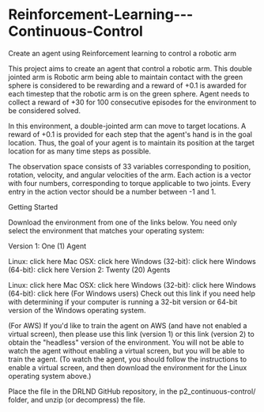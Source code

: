# Reinforcement-Learning---Continuous-Control
Create an agent using Reinforcement learning to control a robotic arm

This project aims to create an agent that control a robotic arm. This double jointed arm is  Robotic arm being able to maintain contact with the green sphere is considered to be rewarding and a reward of +0.1 is awarded for each timestep that the robotic arm is on the green sphere. Agent needs to collect a reward of +30 for 100 consecutive episodes for the environment to be considered solved.  

In this environment, a double-jointed arm can move to target locations. A reward of +0.1 is provided for each step that the agent's hand is in the goal location. Thus, the goal of your agent is to maintain its position at the target location for as many time steps as possible.

The observation space consists of 33 variables corresponding to position, rotation, velocity, and angular velocities of the arm. Each action is a vector with four numbers, corresponding to torque applicable to two joints. Every entry in the action vector should be a number between -1 and 1.


Getting Started

Download the environment from one of the links below. You need only select the environment that matches your operating system:

Version 1: One (1) Agent

Linux: click here
Mac OSX: click here
Windows (32-bit): click here
Windows (64-bit): click here
Version 2: Twenty (20) Agents

Linux: click here
Mac OSX: click here
Windows (32-bit): click here
Windows (64-bit): click here
(For Windows users) Check out this link if you need help with determining if your computer is running a 32-bit version or 64-bit version of the Windows operating system.

(For AWS) If you'd like to train the agent on AWS (and have not enabled a virtual screen), then please use this link (version 1) or this link (version 2) to obtain the "headless" version of the environment. You will not be able to watch the agent without enabling a virtual screen, but you will be able to train the agent. (To watch the agent, you should follow the instructions to enable a virtual screen, and then download the environment for the Linux operating system above.)

Place the file in the DRLND GitHub repository, in the p2_continuous-control/ folder, and unzip (or decompress) the file.
